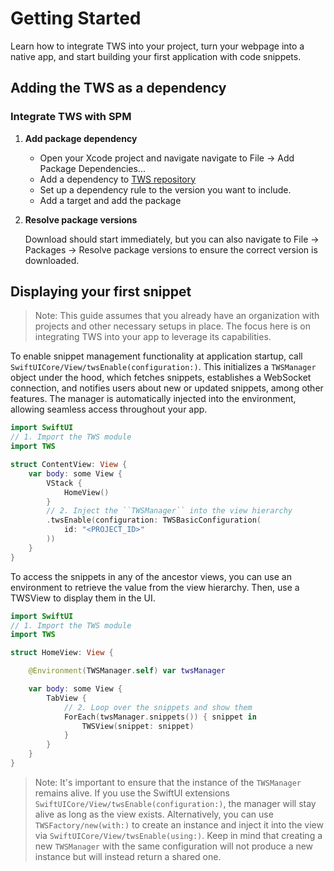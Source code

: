 # Getting Started

Learn how to integrate TWS into your project, turn your webpage into a native app, and start building your first application with code snippets.

## Adding the TWS as a dependency

### Integrate TWS with SPM

1. **Add package dependency**

    * Open your Xcode project and navigate navigate to File -> Add Package Dependencies...
    * Add a dependency to [TWS repository](https://github.com/inovait/tws-ios)
    * Set up a dependency rule to the version you want to include.
    * Add a target and add the package

2. **Resolve package versions**

    Download should start immediately, but you can also navigate to File -> Packages -> Resolve package versions to ensure the correct version is downloaded.

## Displaying your first snippet

> Note: This guide assumes that you already have an organization with projects and other necessary setups in place. The focus here is on integrating TWS into your app to leverage its capabilities.

To enable snippet management functionality at application startup, call ``SwiftUICore/View/twsEnable(configuration:)``. This initializes a ``TWSManager`` object under the hood, which fetches snippets, establishes a WebSocket connection, and notifies users about new or updated snippets, among other features. The manager is automatically injected into the environment, allowing seamless access throughout your app.

```swift
import SwiftUI
// 1. Import the TWS module
import TWS

struct ContentView: View {
    var body: some View {
        VStack {
            HomeView()
        }
        // 2. Inject the ``TWSManager`` into the view hierarchy
        .twsEnable(configuration: TWSBasicConfiguration(
            id: "<PROJECT_ID>"
        ))
    }
}
```

To access the snippets in any of the ancestor views, you can use an environment to retrieve the value from the view hierarchy. Then, use a TWSView to display them in the UI.

```swift
import SwiftUI
// 1. Import the TWS module
import TWS

struct HomeView: View {

    @Environment(TWSManager.self) var twsManager

    var body: some View {
        TabView {
            // 2. Loop over the snippets and show them
            ForEach(twsManager.snippets()) { snippet in
                TWSView(snippet: snippet)
            }
        }
    }
}
```

> Note: It's important to ensure that the instance of the ``TWSManager`` remains alive. If you use the SwiftUI extensions ``SwiftUICore/View/twsEnable(configuration:)``, the manager will stay alive as long as the view exists. Alternatively, you can use ``TWSFactory/new(with:)`` to create an instance and inject it into the view via ``SwiftUICore/View/twsEnable(using:)``. Keep in mind that creating a new ``TWSManager`` with the same configuration will not produce a new instance but will instead return a shared one.
